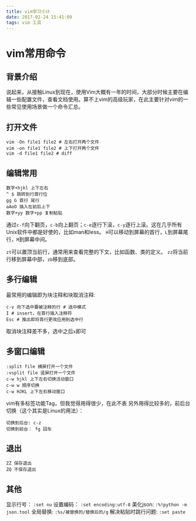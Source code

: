 ```yaml
---
title: vim学习小计
date: 2017-02-24 15:41:09
tags: vim 工具
---
```


# vim常用命令

## 背景介绍

说起来，从接触Linux到现在，使用Vim大概有一年的时间，大部分时候主要在编辑一些配置文件，查看文档使用。算不上vim的高级玩家，在此主要针对vim的一些常见使用场景做一个命令汇总。

## 打开文件

```
vim -On file1 file2 # 左右打开两个文件
vim -on file1 file2 # 上下打开两个文件
vim -d file1 file2 # diff
```

## 编辑常用

```
数字+hjkl 上下左右
^ $ 跳转到行首行位
gg G 首行 尾行
aAoO 插入在前后上下
数字+yy 数字+pp 复制粘贴
```

通过`c-f`向下翻页，`c-b`向上翻页；`c-e`逐行下滚，`c-y`逐行上滚。这在几乎所有Unix软件中都是好使的，比如man和less。 `H`可以移动到屏幕的首行，`L`到屏幕尾行，`M`到屏幕中间。

`zt`可以置顶当前行，通常用来查看完整的下文，比如函数、类的定义。 `zz`将当前行移到屏幕中部，`zb`移到底部。

## 多行编辑

最常用的编辑即为块注释和块取消注释:

```
c-v 向下选中要被注释的行 # 选中模式
I # insert，在首行插入注释符
Esc # 推出即将首行更改应用到选中行
```
取消块注释差不多，选中之后`x`即可

## 多窗口编辑

```
:split file 横屏打开一个文件
:vsplit file 竖屏打开一个文件
c-w hjkl 上下左右切换活动窗口
c-w w 顺序切换
c-w HJKL 上下左右移动窗口
```

vim有多标签功能Tag，但我觉得用得很少，在此不表
另外用得比较多的，前后台切换（这个其实是Linux的用法）：

```
切换到后台: c-z
切换到前台： fg 回车 
```

## 退出

```
ZZ 保存退出
ZQ 不保存退出
```

## 其他

显示行号： `:set nu`
设置编码： `:set encoding:utf-8`
美化json: `:%!python -m json.tool`
全局替换:  `:%s/被替换的/替换后的/g`
解决粘贴时跳行问题: `:set paste`